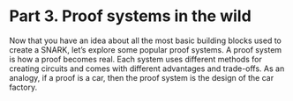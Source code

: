 # Part 3. Proof systems in the wild

Now that you have an idea about all the most basic building blocks used to create a SNARK, let’s explore some popular proof systems. A proof system is how a proof becomes real. Each system uses different methods for creating circuits and comes with different advantages and trade-offs. As an analogy, if a proof is a car, then the proof system is the design of the car factory.
